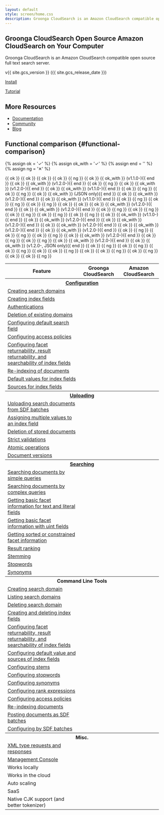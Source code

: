 ```yaml
---
layout: default
style: screen/home.css
description: Groonga CloudSearch is an Amazon CloudSearch compatible open source full text search server.
---
```


<section id="cover">
  <h1><span class="main-title">Groonga CloudSearch</span>
      <span class="sub-title">Open Source Amazon CloudSearch on Your Computer</span></h1>

  <p id="description">Groonga CloudSearch is an Amazon CloudSearch
     compatible open source full text search server.</p>

  <div id="featured">
    <p id="version"><span id="version-number">v{{ site.gcs_version }}</span>
                    <span id="release-date">({{ site.gcs_release_date }})</span></p>
    <p id="install"><a href="docs/install/">Install</a></p>
    <p id="tutorial"><a href="docs/tutorial/">Tutorial</a></p>
  </div>
</section>


<section id="more-resources">
  <h2>More Resources</h2>
  <ul>
    <li><a href="/docs/">Documentation</a></li>
    <li><a href="/community/">Community</a></li>
    <li><a href="/blog/">Blog</a></li>
  </ul>
</section>


## Functional comparison {#functional-comparison}

{% assign ok = '<td class="functional-ok">&#x2713;</td>' %}
{% assign ok_with = '<td class="functional-ok">&#x2713;' %}
{% assign end = '</td>' %}
{% assign ng = '<td class="functional-ng">&#x2715;</td>' %}

<table id="functional-comparison-table">
  <thead>
  <tr>
    <th>Feature</th>
    <th>Groonga CloudSearch</th>
    <th>Amazon CloudSearch</th>
  </tr>
  </thead>

  <tbody id="functional-comparison-configuration">
  <tr><th colspan="3"><a href="http://docs.amazonwebservices.com/cloudsearch/latest/developerguide/ConfigAPI.html">Configuration</a></th></tr>
  <tr>
    <td><a href="http://docs.amazonwebservices.com/cloudsearch/latest/developerguide/creatingdomains.html">Creating search domains</a></td>
    {{ ok }}
    {{ ok }}
  </tr>
  <tr>
    <td><a href="http://docs.amazonwebservices.com/cloudsearch/latest/developerguide/configureindexfields.html">Creating index fields</a></td>
    {{ ok }}
    {{ ok }}
  </tr>
  <tr>
    <td><a href="http://docs.amazonwebservices.com/cloudsearch/latest/developerguide/requestauth.html">Authentications</a></td>
    {{ ng }}
    {{ ok }}
  </tr>
  <tr>
    <td><a href="http://docs.amazonwebservices.com/cloudsearch/latest/developerguide/deletedomain.html">Deletion of existing domains</a></td>
    {{ ok_with }} (v1.1.0-){{ end }}
    {{ ok }}
  </tr>
  <tr>
    <td><a href="http://docs.amazonwebservices.com/cloudsearch/latest/developerguide/API_UpdateDefaultSearchField.html">Configuring default search field</a></td>
    {{ ok_with }} (v1.2.0-){{ end }}
    {{ ok }}
  </tr>
  <tr>
    <td><a href="http://docs.amazonwebservices.com/cloudsearch/latest/developerguide/API_UpdateServiceAccessPolicies.html">Configuring access policies</a></td>
    {{ ng }}
    {{ ok }}
  </tr>
  <tr>
    <td><a href="http://docs.amazonwebservices.com/cloudsearch/latest/developerguide/configureindexfields.html">Configuring facet returnability, result returnability, and searchability of index fields</a></td>
    {{ ok_with }} (v1.2.0-){{ end }}
    {{ ok }}
  </tr>
  <tr>
    <td><a href="http://docs.amazonwebservices.com/cloudsearch/latest/developerguide/indexing.html">Re-indexing of documents</a></td>
    {{ ok_with }} (v1.1.0-){{ end }}
    {{ ok }}
  </tr>
  <tr>
    <td><a href="http://docs.amazonwebservices.com/cloudsearch/latest/developerguide/configureindexfields.html">Default values for index fields</a></td>
    {{ ng }}
    {{ ok }}
  </tr>
  <tr>
    <td><a href="http://docs.amazonwebservices.com/cloudsearch/latest/developerguide/addsourcefield.html">Sources for index fields</a></td>
    {{ ng }}
    {{ ok }}
  </tr>
  </tbody>

  <tbody id="functional-comparison-uploading">
  <tr><th colspan="3"><a href="http://docs.amazonwebservices.com/cloudsearch/latest/developerguide/DocSvcAPI.html">Uploading</a></th></tr>
  <tr>
    <td><a href="http://docs.amazonwebservices.com/cloudsearch/latest/developerguide/senddata.html">Uploading search documents from SDF batches</a></td>
    {{ ok_with }} (JSON only){{ end }}
    {{ ok }}
  </tr>
  <tr>
    <td><a href="http://docs.amazonwebservices.com/cloudsearch/latest/developerguide/senddata.html">Assigning multiple values to an index field</a></td>
    {{ ok_with }} (v1.2.0-){{ end }}
    {{ ok }}
  </tr>
  <tr>
    <td><a href="http://docs.amazonwebservices.com/cloudsearch/latest/developerguide/deldocs.html">Deletion of stored documents</a></td>
    {{ ok_with }} (v1.1.0-){{ end }}
    {{ ok }}
  </tr>
  <tr>
    <td><a href="http://docs.amazonwebservices.com/cloudsearch/latest/developerguide/Limits.html">Strict validations</a></td>
    {{ ng }}
    {{ ok }}
  </tr>
  <tr>
    <td><a href="http://docs.amazonwebservices.com/cloudsearch/latest/developerguide/creatingsdf.html">Atomic operations</a></td>
    {{ ng }}
    {{ ok }}
  </tr>
  <tr>
    <td><a href="http://docs.amazonwebservices.com/cloudsearch/latest/developerguide/versioning.html">Document versions</a></td>
    {{ ng }}
    {{ ok }}
  </tr>
  </tbody>

  <tbody id="functional-comparison-searching">
  <tr><th colspan="3"><a href="http://docs.amazonwebservices.com/cloudsearch/latest/developerguide/SearchAPI.html">Searching</a></th></tr>
  <tr>
    <td><a href="http://docs.amazonwebservices.com/cloudsearch/latest/developerguide/simplesearches.html">Searching documents by simple queries</a></td>
    {{ ok }}
    {{ ok }}
  </tr>
  <tr>
    <td><a href="http://docs.amazonwebservices.com/cloudsearch/latest/developerguide/searching.html">Searching documents by complex queries</a></td>
    {{ ok_with }} (v1.2.0-){{ end }}
    {{ ok }}
  </tr>
  <tr>
    <td><a href="http://docs.amazonwebservices.com/cloudsearch/latest/developerguide/faceting.html">Getting basic facet information for text and literal fields</a></td>
    {{ ok_with }} (v1.2.0-){{ end }}
    {{ ok }}
  </tr>
  <tr>
    <td><a href="http://docs.amazonwebservices.com/cloudsearch/latest/developerguide/faceting.html">Getting basic facet information with uint fields</a></td>
    {{ ng }}
    {{ ok }}
  </tr>
  <tr>
    <td><a href="http://docs.amazonwebservices.com/cloudsearch/latest/developerguide/faceting.html">Getting sorted or constrained facet information</a></td>
    {{ ng }}
    {{ ok }}
  </tr>
  <tr>
    <td><a href="http://docs.amazonwebservices.com/cloudsearch/latest/developerguide/tuneranking.html">Result ranking</a></td>
    {{ ng }}
    {{ ok }}
  </tr>
  <tr>
    <td><a href="http://docs.amazonwebservices.com/cloudsearch/latest/developerguide/stemmingopts.html">Stemming</a></td>
    {{ ng }}
    {{ ok }}
  </tr>
  <tr>
    <td><a href="http://docs.amazonwebservices.com/cloudsearch/latest/developerguide/stoppingopts.html">Stopwords</a></td>
    {{ ng }}
    {{ ok }}
  </tr>
  <tr>
    <td><a href="http://docs.amazonwebservices.com/cloudsearch/latest/developerguide/synonymopts.html">Synonyms</a></td>
    {{ ok_with }} (v1.1.0-){{ end }}
    {{ ok }}
  </tr>
  </tbody>

  <tbody id="functional-comparison-cui">
  <tr><th colspan="3">Command Line Tools</th></tr>
  <tr>
    <td><a href="http://docs.amazonwebservices.com/cloudsearch/latest/developerguide/CLTCreateDomain.html">Creating search domain</a></td>
    {{ ok_with }} (v1.2.0-){{ end }}
    {{ ok }}
  </tr>
  <tr>
    <td><a href="http://docs.amazonwebservices.com/cloudsearch/latest/developerguide/CLTDescribeDomain.html">Listing search domains</a></td>
    {{ ok_with }} (v1.2.0-){{ end }}
    {{ ok }}
  </tr>
  <tr>
    <td><a href="http://docs.amazonwebservices.com/cloudsearch/latest/developerguide/CLTDeleteDomain.html">Deleting search domain</a></td>
    {{ ok_with }} (v1.2.0-){{ end }}
    {{ ok }}
  </tr>
  <tr>
    <td><a href="http://docs.amazonwebservices.com/cloudsearch/latest/developerguide/CLTConfigureFields.html">Creating and deleting index fields</a></td>
    {{ ok_with }} (v1.2.0-){{ end }}
    {{ ok }}
  </tr>
  <tr>
    <td><a href="http://docs.amazonwebservices.com/cloudsearch/latest/developerguide/CLTConfigureFields.html">Configuring facet returnability, result returnability, and searchability of index fields</a></td>
    {{ ok_with }} (v1.2.0-){{ end }}
    {{ ok }}
  </tr>
  <tr>
    <td><a href="http://docs.amazonwebservices.com/cloudsearch/latest/developerguide/CLTConfigureFields.html">Configuring default value and sources of index fields</a></td>
    {{ ng }}
    {{ ok }}
  </tr>
  <tr>
    <td><a href="http://docs.amazonwebservices.com/cloudsearch/latest/developerguide/CLTConfigureTextOptions.html">Configuring stems</a></td>
    {{ ng }}
    {{ ok }}
  </tr>
  <tr>
    <td><a href="http://docs.amazonwebservices.com/cloudsearch/latest/developerguide/CLTConfigureTextOptions.html">Configuring stopwords</a></td>
    {{ ng }}
    {{ ok }}
  </tr>
  <tr>
    <td><a href="http://docs.amazonwebservices.com/cloudsearch/latest/developerguide/CLTConfigureTextOptions.html">Configuring synonyms</a></td>
    {{ ok_with }} (v1.2.0-){{ end }}
    {{ ok }}
  </tr>
  <tr>
    <td><a href="http://docs.amazonwebservices.com/cloudsearch/latest/developerguide/CLTConfigureRanking.html">Configuring rank expressions</a></td>
    {{ ng }}
    {{ ok }}
  </tr>
  <tr>
    <td><a href="http://docs.amazonwebservices.com/cloudsearch/latest/developerguide/CLTConfigureAccess.html">Configuring access policies</a></td>
    {{ ng }}
    {{ ok }}
  </tr>
  <tr>
    <td><a href="http://docs.amazonwebservices.com/cloudsearch/latest/developerguide/CLTIndexDocuments.html">Re-indexing documents</a></td>
    {{ ok_with }} (v1.2.0-){{ end }}
    {{ ok }}
  </tr>
  <tr>
    <td><a href="http://docs.amazonwebservices.com/cloudsearch/latest/developerguide/CLTPostSDF.html">Posting documents as SDF batches</a></td>
    {{ ok_with }} (v1.2.0-, JSON only){{ end }}
    {{ ok }}
  </tr>
  <tr>
    <td><a href="http://docs.amazonwebservices.com/cloudsearch/latest/developerguide/CLTConfigureFromSDF.html">Configuring by SDF batches</a></td>
    {{ ng }}
    {{ ok }}
  </tr>
  </tbody>

  <tbody id="functional-comparison-misc">
  <tr><th colspan="3">Misc.</th></tr>
  <tr>
    <td><a href="http://docs.amazonwebservices.com/cloudsearch/latest/developerguide/DocumentsBatch.XML.html">XML type requests and responses</a></td>
    {{ ng }}
    {{ ok }}
  </tr>
  <tr>
    <td><a href="https://console.aws.amazon.com/cloudsearch/home/">Management Console</a></td>
    {{ ng }}
    {{ ok }}
  </tr>
  <tr>
    <td>Works locally</td>
    {{ ok }}
    {{ ng }}
  </tr>
  <tr>
    <td>Works in the cloud</td>
    {{ ok }}
    {{ ok }}
  </tr>
  <tr>
    <td>Auto scaling</td>
    {{ ng }}
    {{ ok }}
  </tr>
  <tr>
    <td>SaaS</td>
    {{ ng }}
    {{ ok }}
  </tr>
  <tr>
    <td>Native CJK support (and better tokenizer)</td>
    {{ ok }}
    {{ ng }}
  </tr>
  </tbody>
</table>
